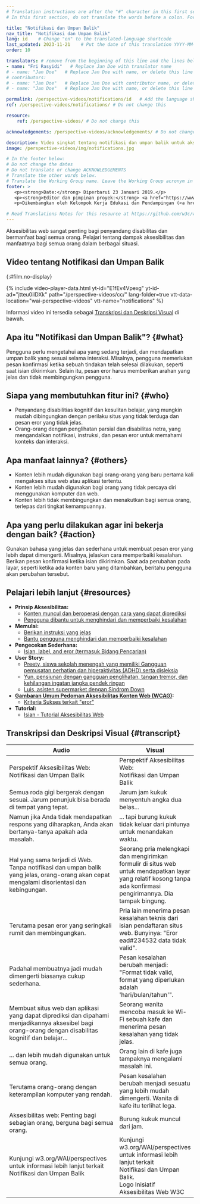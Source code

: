 ```yaml
---
# Translation instructions are after the "#" character in this first section. They are comments that do not show up in the web page. You do not need to translate the instructions after "#".
# In this first section, do not translate the words before a colon. For example, do not translate "title:". Do translate the text after "title:"

title: "Notifikasi dan Umpan Balik"
nav_title: "Notifikasi dan Umpan Balik"
lang: id    # Change "en" to the translated-language shortcode
last_updated: 2023-11-21    # Put the date of this translation YYYY-MM-DD (with month in the middle)
order: 10

translators: # remove from the beginning of this line and the lines below: "# " (the hash sign and the space)
- name: "Fri Rasyidi"   # Replace Jan Doe with translator name
# - name: "Jan Doe"   # Replace Jan Doe with name, or delete this line if not multiple translators
# contributors:
# - name: "Jan Doe"   # Replace Jan Doe with contributor name, or delete this line if none
# - name: "Jan Doe"   # Replace Jan Doe with name, or delete this line if not multiple contributors

permalink: /perspective-videos/notifications/id   # Add the language shortcode to the end, with no slash at the end. For example /path/to/file/fr
ref: /perspective-videos/notifications/ # Do not change this

resource:
    ref: /perspective-videos/ # Do not change this

acknowledgements: /perspective-videos/acknowledgements/ # Do not change this

description: Video singkat tentang notifikasi dan umpan balik untuk aksesibilitas web - apa itu, siapa yang membutuhkannya, dan apa yang perlu dilakukan agar bekerja dengan semestinya.
image: /perspective-videos/img/notifications.jpg

# In the footer below:
# Do not change the dates
# Do not translate or change ACKNOWLEDGEMENTS
# Translate the other words below.
# Translate the Working Group name. Leave the Working Group acronym in English.
footer: >
   <p><strong>Date:</strong> Diperbarui 23 Januari 2019.</p>
   <p><strong>Editor dan pimpinan proyek:</strong> <a href="https://www.w3.org/People/shadi">Shadi Abou-Zahra</a>. ACKNOWLEDGEMENTS daftar kontributor.</p>
   <p>Dikembangkan oleh Kelompok Kerja Edukasi dan Pendampingan (<a href="http://www.w3.org/WAI/EO/">EOWG</a>). Dikembangkan sebagai bagian dari <a href="https://www.w3.org/WAI/DEV/">proyek WAI-DEV</a>, didanai bersama oleh European Commission. Diperbarui sebagai bagian dari <a href="https://www.w3.org/WAI/DEV/">Proyek Perluasan Akses WAI</a>, didukung oleh Ford Foundation.</p>

# Read Translations Notes for this resource at https://github.com/w3c/wai-perspective-videos#readme
---
```


Aksesibilitas web sangat penting bagi penyandang disabilitas dan bermanfaat bagi semua orang. Pelajari tentang dampak aksesibilitas dan manfaatnya bagi semua orang dalam berbagai situasi.

## Video tentang Notifikasi dan Umpan Balik
{:#film.no-display}

{% include video-player-data.html
    yt-id="E1fEv4Vpexg"
    yt-id-ad="jtteu0ilDXk"
    path="/perspective-videos/cc/"
    lang-folder=true
    vtt-data-location="wai-perspective-videos"
    vtt-name="notifications"
%}

Informasi video ini tersedia sebagai [Transkripsi dan Deskripsi Visual](#transcript) di bawah.

Apa itu "Notifikasi dan Umpan Balik"? {#what}
-------------------------------------

Pengguna perlu mengetahui apa yang sedang terjadi, dan mendapatkan umpan balik yang sesuai selama interaksi. Misalnya, pengguna memerlukan pesan konfirmasi ketika sebuah tindakan telah selesai dilakukan, seperti saat isian dikirimkan. Selain itu, pesan eror harus memberikan arahan yang jelas dan tidak membingungkan pengguna.

Siapa yang membutuhkan fitur ini? {#who}
----------------------------

-   Penyandang disabilitias kognitif dan kesulitan belajar, yang mungkin mudah dibingungkan dengan perilaku situs yang tidak terduga dan pesan eror yang tidak jelas.
-   Orang-orang dengan penglihatan parsial dan disabilitas netra, yang mengandalkan notifikasi, instruksi, dan pesan eror untuk memahami konteks dan interaksi.

Apa manfaat lainnya? {#others}
---------------------------------

-   Konten lebih mudah digunakan bagi orang-orang yang baru pertama kali mengakses situs web atau aplikasi tertentu.
-   Konten lebih mudah digunakan bagi orang yang tidak percaya diri menggunakan komputer dan web.
-   Konten lebih tidak membingungkan dan menakutkan bagi semua orang, terlepas dari tingkat kemampuannya.

Apa yang perlu dilakukan agar ini bekerja dengan baik? {#action}
--------------------------------------

Gunakan bahasa yang jelas dan sederhana untuk membuat pesan eror yang lebih dapat dimengerti. Misalnya, jelaskan cara memperbaiki kesalahan. Berikan pesan konfirmasi ketika isian dikirimkan. Saat ada perubahan pada layar, seperti ketika ada konten baru yang ditambahkan, beritahu pengguna akan perubahan tersebut.

Pelajari lebih lanjut {#resources}
----------

-   **Prinsip Aksesibilitas:**
    -   [Konten muncul dan beroperasi dengan cara yang dapat diprediksi](/fundamentals/accessibility-principles/#predictable)
    -   [Pengguna dibantu untuk menghindari dan memperbaiki kesalahan](/fundamentals/accessibility-principles/#tolerant)
-   **Memulai:**
    -   [Berikan instruksi yang jelas](/tips/writing/#provide-clear-instructions)
    -   [Bantu pengguna menghindari dan memperbaiki kesalahan](/tips/developing/#help-users-avoid-and-correct-mistakes)
-   **Pengecekan Sederhana:**
    -   [Isian, label, and eror (termasuk Bidang Pencarian)](/test-evaluate/preliminary/#forms)
-   **User Story:**
    -   [Preety, siswa sekolah menengah yang memiliki Gangguan pemusatan perhatian dan hiperaktivitas (ADHD) serta disleksia](/people-use-web/user-stories/#classroomstudent)
    -   [Yun, pensiunan dengan gangguan penglihatan, tangan tremor, dan kehilangan ingatan jangka pendek ringan](/people-use-web/user-stories/#retiree)
    -   [Luis, asisten supermarket dengan Sindrom Down](/people-use-web/user-stories/#supermarketassistant)
-   **[Gambaran Umum Pedoman Aksesibilitas Konten Web (WCAG)](/standards-guidelines/wcag/):**
    -   [Kriteria Sukses terkait "eror"](https://www.w3.org/WAI/WCAG21/quickref/?tags=errors)
-   **Tutorial:**
    -   [Isian - Tutorial Aksesibilitas Web](/tutorials/)

## Transkripsi dan Deskripsi Visual {#transcript}

<table>
  <thead>
    <tr>
      <th width="65%">Audio</th>
      <th>Visual</th>
    </tr>
  </thead>
  <tbody>
    <tr>
      <td>Perspektif Aksesibilitas Web: Notifikasi dan Umpan Balik</td>
      <td>Perspektif Aksesibilitas Web:<br>
        Notifikasi dan Umpan Balik</td>
    </tr>
    <tr>
      <td>Semua roda gigi bergerak dengan sesuai. Jarum penunjuk bisa berada di tempat yang tepat.</td>
      <td>Jarum jam kukuk menyentuh angka dua belas...</td>
    </tr>
    <tr>
      <td> Namun jika Anda tidak mendapatkan respons yang diharapkan, Anda akan bertanya-tanya apakah ada masalah.<br></td>
      <td>... tapi burung kukuk tidak keluar dari pintunya untuk menandakan waktu.</td>
    </tr>
    <tr>
      <td>Hal yang sama terjadi di Web.<br>
        Tanpa notifikasi dan umpan balik yang jelas, orang-orang akan cepat mengalami disorientasi dan kebingungan.<br></td>
      <td>Seorang pria melengkapi dan mengirimkan formulir di situs web untuk mendapatkan layar yang relatif kosong tanpa ada konfirmasi pengirimannya. Dia tampak bingung.</td>
    </tr>
    <tr>
      <td>Terutama pesan eror yang seringkali rumit dan membingungkan.<br></td>
      <td>Pria lain menerima pesan kesalahan teknis dari isian pendaftaran situs web. Bunyinya: &quot;Eror ead#234532 data tidak valid&quot;.</td>
    </tr>
    <tr>
      <td>Padahal membuatnya jadi mudah dimengerti biasanya cukup sederhana.<br></td>
      <td>Pesan kesalahan berubah menjadi: &quot;Format tidak valid, format yang diperlukan adalah 'hari/bulan/tahun'&quot;.</td>
    </tr>
    <tr>
      <td>Membuat situs web dan aplikasi yang dapat diprediksi dan dipahami menjadikannya aksesibel bagi orang-orang dengan disabilitas kognitif dan belajar...<br></td>
      <td>Seorang wanita mencoba masuk ke Wi-Fi sebuah kafe dan menerima pesan kesalahan yang tidak jelas.</td>
    </tr>
    <tr>
      <td>... dan lebih mudah digunakan untuk semua orang.<br></td>
      <td>Orang lain di kafe juga tampaknya mengalami masalah ini.</td>
    </tr>
    <tr>
      <td>Terutama orang-orang dengan keterampilan komputer yang rendah.<br></td>
      <td>Pesan kesalahan berubah menjadi sesuatu yang lebih mudah dimengerti. Wanita di kafe itu terlihat lega.</td>
    </tr>
    <tr>
      <td>Aksesibilitas web: Penting bagi sebagian orang, berguna bagi semua orang.</td>
      <td>Burung kukuk muncul dari jam.</td>
    </tr>
    <tr>
      <td>Kunjungi w3.org/WAI/perspectives untuk informasi lebih lanjut terkait Notifikasi dan Umpan Balik</td>
      <td>Kunjungi<br>
        w3.org/WAI/perspectives<br>
        untuk informasi lebih lanjut terkait<br>
        Notifikasi dan Umpan Balik.<br>
        Logo Inisiatif Aksesibilitas Web W3C</td>
    </tr>
  </tbody>
</table>
